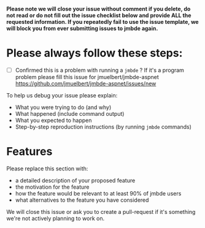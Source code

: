 **Please note we will close your issue without comment if you delete, do not read or do not fill out the issue checklist below and provide ALL the requested information. If you repeatedly fail to use the issue template, we will block you from ever submitting issues to jmbde again.**

# Please always follow these steps:
- [ ] Confirmed this is a problem with running a `jmbde` ? If it's a program problem please fill this issue for jmuelbert/jmbde-aspnet https://github.com/jmuelbert/jmbde-aspnet/issues/new

To help us debug your issue please explain:
- What you were trying to do (and why)
- What happened (include command output)
- What you expected to happen
- Step-by-step reproduction instructions (by running `jmbde` commands)

# Features
Please replace this section with:
- a detailed description of your proposed feature
- the motivation for the feature
- how the feature would be relevant to at least 90% of jmbde users
- what alternatives to the feature you have considered

We will close this issue or ask you to create a pull-request if it's something we're not actively planning to work on.